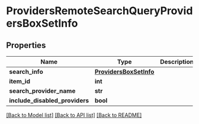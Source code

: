 # ProvidersRemoteSearchQueryProvidersBoxSetInfo

## Properties
Name | Type | Description | Notes
------------ | ------------- | ------------- | -------------
**search_info** | [**ProvidersBoxSetInfo**](ProvidersBoxSetInfo.md) |  | [optional] 
**item_id** | **int** |  | [optional] 
**search_provider_name** | **str** |  | [optional] 
**include_disabled_providers** | **bool** |  | [optional] 

[[Back to Model list]](../README.md#documentation-for-models) [[Back to API list]](../README.md#documentation-for-api-endpoints) [[Back to README]](../README.md)

